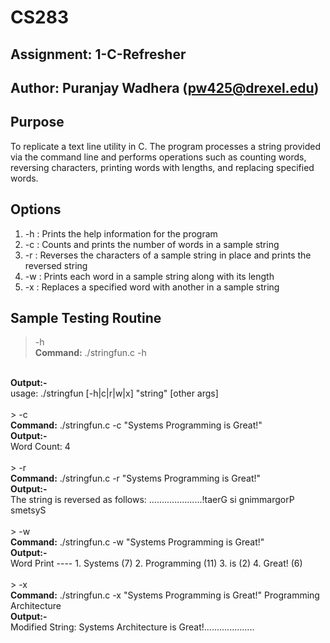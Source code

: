 # CS283 

## Assignment: 1-C-Refresher

## Author: Puranjay Wadhera (pw425@drexel.edu)

## Purpose
To replicate a text line utility in C. The program processes a string provided via the command line and performs operations such as counting words, reversing characters, printing words with lengths, and replacing specified words.

## Options
1. -h : Prints the help information for the program 
2. -c : Counts and prints the number of words in a sample string
3. -r : Reverses the characters of a sample string in place and prints the reversed string
4. -w : Prints each word in a sample string along with its length
5. -x : Replaces a specified word with another in a sample string 

## Sample Testing Routine
> -h <br>
<b>Command:</b> ./stringfun.c -h
<br>
<b>Output:-</b> 
<br>
usage: ./stringfun [-h|c|r|w|x] "string" [other args] 
<br><br>
> -c <br>
<b>Command:</b> ./stringfun.c -c "Systems Programming is Great!"
<br>
<b>Output:-</b> 
<br>
Word Count: 4 
<br><br>
> -r <br>
<b>Command:</b> ./stringfun.c -r "Systems Programming is Great!"
<br>
<b>Output:-</b> 
<br>
The string is reversed as follows: .....................!taerG si gnimmargorP smetsyS
<br><br>
> -w <br>
<b>Command:</b> ./stringfun.c -w "Systems Programming is Great!"
<br>
<b>Output:-</b>
<br>
Word Print 
----
1. Systems (7)
2. Programming (11)
3. is (2)
4. Great! (6) 
<br><br>
> -x <br>
<b>Command:</b> ./stringfun.c -x "Systems Programming is Great!" Programming Architecture
<br>
<b>Output:-</b>
<br>
Modified String: Systems Architecture is Great!....................

